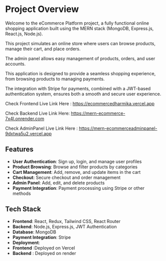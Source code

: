 # Project Overview

Welcome to the eCommerce Platform project, a fully functional online shopping application built using the MERN stack (MongoDB, Express.js, React.js, Node.js).

This project simulates an online store where users can browse products, manage their cart, and place orders.

The admin panel allows easy management of products, orders, and user accounts.

This application is designed to provide a seamless shopping experience, from browsing products to managing payments.

The integration with Stripe for payments, combined with a JWT-based authentication system, ensures both a smooth and secure user experience.

Check Frontend Live Link Here : https://ecommercedharmika.vercel.app 

Check Backend Live Link Here:  https://mern-ecommerce-7x4l.onrender.com

Check AdminPanel Live Link Here : https://mern-ecommerceadminpanel-9dxtwa5u2.vercel.app

## Features

- **User Authentication**: Sign up, login, and manage user profiles
- **Product Browsing**: Browse and filter products by categories
- **Cart Management**: Add, remove, and update items in the cart
- **Checkout**: Secure checkout and order management
- **Admin Panel**: Add, edit, and delete products
- **Payment Integration**: Payment processing using Stripe or other methods
## Tech Stack

- **Frontend**:  React, Redux, Tailwind CSS, React Router
- **Backend**:  Node.js, Express.js, JWT Authentication
- **Database**:  MongoDB
- **Payment Integration**: Stripe
- **Deployment**:
- **Frontend** :Deployed on Vercel 
- **Backend** : Deployed on render

